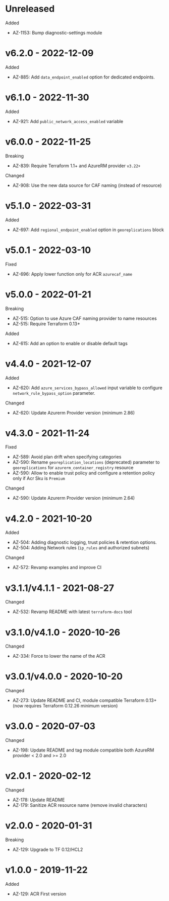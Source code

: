 # Unreleased

Added
  * AZ-1153: Bump diagnostic-settings module

# v6.2.0 - 2022-12-09

Added
  * AZ-885: Add `data_endpoint_enabled` option for dedicated endpoints.

# v6.1.0 - 2022-11-30

Added
  * AZ-921: Add `public_network_access_enabled` variable

# v6.0.0 - 2022-11-25

Breaking
  * AZ-839: Require Terraform 1.1+ and AzureRM provider `v3.22+`

Changed
  * AZ-908: Use the new data source for CAF naming (instead of resource)

# v5.1.0 - 2022-03-31

Added
  * AZ-697: Add `regional_endpoint_enabled` option in `georeplications` block

# v5.0.1 - 2022-03-10

Fixed
  * AZ-696: Apply lower function only for ACR `azurecaf_name`

# v5.0.0 - 2022-01-21

Breaking
  * AZ-515: Option to use Azure CAF naming provider to name resources
  * AZ-515: Require Terraform 0.13+

Added
  * AZ-615: Add an option to enable or disable default tags

# v4.4.0 - 2021-12-07

Added
  * AZ-620: Add `azure_services_bypass_allowed` input variable to configure `network_rule_bypass_option` parameter.

Changed
  * AZ-620: Update Azurerm Provider version (minimum 2.86)

# v4.3.0 - 2021-11-24

Fixed
  * AZ-589: Avoid plan drift when specifying categories
  * AZ-590: Rename `georeplication_locations` (deprecated) parameter to `georeplications` for `azurerm_container_registry` resource
  * AZ-590: Allow to enable trust policy and configure a retention policy only if Acr Sku is `Premium`

Changed
  * AZ-590: Update Azurerm Provider version (minimum 2.64)

# v4.2.0 - 2021-10-20

Added
  * AZ-504: Adding diagnostic logging, trust policies & retention options.
  * AZ-504: Adding Network rules (`ip_rules` and authorized subnets)

Changed
  * AZ-572: Revamp examples and improve CI

# v3.1.1/v4.1.1 - 2021-08-27

Changed
* AZ-532: Revamp README with latest `terraform-docs` tool

# v3.1.0/v4.1.0 - 2020-10-26

Changed
  * AZ-334: Force to lower the name of the ACR

# v3.0.1/v4.0.0 - 2020-10-20

Changed
  * AZ-273: Update README and CI, module compatible Terraform 0.13+ (now requires Terraform 0.12.26 minimum version)

# v3.0.0 - 2020-07-03

Changed
  * AZ-198: Update README and tag module compatible both AzureRM provider < 2.0 and >= 2.0

# v2.0.1 - 2020-02-12

Changed
  * AZ-178: Update README
  * AZ-179: Sanitize ACR resource name (remove invalid characters)

# v2.0.0 - 2020-01-31

Breaking
  * AZ-129: Upgrade to TF 0.12/HCL2


# v1.0.0 - 2019-11-22

Added
  * AZ-129: ACR First version
